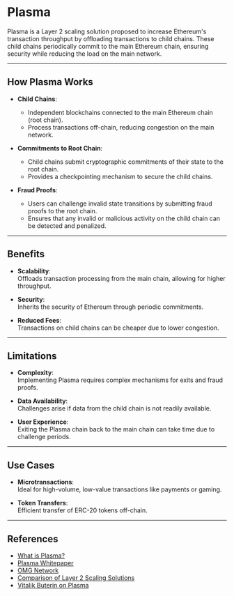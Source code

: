 # **Plasma**

Plasma is a Layer 2 scaling solution proposed to increase Ethereum's transaction throughput by offloading transactions to child chains. These child chains periodically commit to the main Ethereum chain, ensuring security while reducing the load on the main network.

---

## **How Plasma Works**

- **Child Chains**:  
  - Independent blockchains connected to the main Ethereum chain (root chain).  
  - Process transactions off-chain, reducing congestion on the main network.  

- **Commitments to Root Chain**:  
  - Child chains submit cryptographic commitments of their state to the root chain.  
  - Provides a checkpointing mechanism to secure the child chains.  

- **Fraud Proofs**:  
  - Users can challenge invalid state transitions by submitting fraud proofs to the root chain.  
  - Ensures that any invalid or malicious activity on the child chain can be detected and penalized.  

---

## **Benefits**

- **Scalability**:  
  Offloads transaction processing from the main chain, allowing for higher throughput.  

- **Security**:  
  Inherits the security of Ethereum through periodic commitments.  

- **Reduced Fees**:  
  Transactions on child chains can be cheaper due to lower congestion.  

---

## **Limitations**

- **Complexity**:  
  Implementing Plasma requires complex mechanisms for exits and fraud proofs.  

- **Data Availability**:  
  Challenges arise if data from the child chain is not readily available.  

- **User Experience**:  
  Exiting the Plasma chain back to the main chain can take time due to challenge periods.  

---

## **Use Cases**

- **Microtransactions**:  
  Ideal for high-volume, low-value transactions like payments or gaming.  

- **Token Transfers**:  
  Efficient transfer of ERC-20 tokens off-chain.  

---

## **References**

- [What is Plasma?](https://ethereum.org/en/developers/docs/scaling/plasma/)  
- [Plasma Whitepaper](https://plasma.io/plasma.pdf)  
- [OMG Network](https://omg.network/)  
- [Comparison of Layer 2 Scaling Solutions](https://ethereum.org/en/developers/docs/scaling/compare/)  
- [Vitalik Buterin on Plasma](https://ethresear.ch/t/minimal-viable-plasma/426)  

